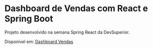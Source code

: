 <h1>Dashboard de Vendas com React e Spring Boot</h1>
<p>Projeto desenvolvido na semana Spring React da DevSuperior.</p>
<p>Disponível em: <a href="https://viviane-dashvendas.netlify.app/">Dashboard Vendas</a></p>
